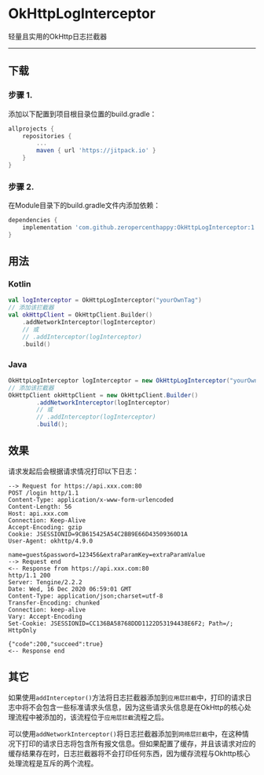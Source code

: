 # OkHttpLogInterceptor
轻量且实用的OkHttp日志拦截器

---

## 下载

### 步骤 1.

添加以下配置到项目根目录位置的build.gradle：

```groovy
allprojects {
    repositories {
        ...
        maven { url 'https://jitpack.io' }
    }
}
```

### 步骤 2.

在Module目录下的build.gradle文件内添加依赖：

```groovy
dependencies {
    implementation 'com.github.zeropercenthappy:OkHttpLogInterceptor:1.6.6'
}
```

## 用法

### Kotlin

```kotlin
val logInterceptor = OkHttpLogInterceptor("yourOwnTag")
// 添加该拦截器
val okHttpClient = OkHttpClient.Builder()
	.addNetworkInterceptor(logInterceptor)
	// 或
    // .addInterceptor(logInterceptor)
    .build()
```

### Java

```java
OkHttpLogInterceptor logInterceptor = new OkHttpLogInterceptor("yourOwnTag");
// 添加该拦截器
OkHttpClient okHttpClient = new OkHttpClient.Builder()
    	.addNetworkInterceptor(logInterceptor)
    	// 或
        // .addInterceptor(logInterceptor)
        .build();
```

## 效果

请求发起后会根据请求情况打印以下日志：

```
--> Request for https://api.xxx.com:80
POST /login http/1.1
Content-Type: application/x-www-form-urlencoded
Content-Length: 56
Host: api.xxx.com
Connection: Keep-Alive
Accept-Encoding: gzip
Cookie: JSESSIONID=9CB615425A54C2BB9E66D43509360D1A
User-Agent: okhttp/4.9.0
 
name=guest&password=123456&extraParamKey=extraParamValue
--> Request end
<-- Response from https://api.xxx.com:80
http/1.1 200 
Server: Tengine/2.2.2
Date: Wed, 16 Dec 2020 06:59:01 GMT
Content-Type: application/json;charset=utf-8
Transfer-Encoding: chunked
Connection: keep-alive
Vary: Accept-Encoding
Set-Cookie: JSESSIONID=CC136BA58768DDD1122D53194438E6F2; Path=/; HttpOnly
 
{"code":200,"succeed":true}
<-- Response end
```

## 其它

​	如果使用`addInterceptor()`方法将日志拦截器添加到`应用层拦截`中，打印的请求日志中将不会包含一些标准请求头信息，因为这些请求头信息是在OkHttp的核心处理流程中被添加的，该流程位于`应用层拦截`流程之后。

​	可以使用`addNetworkInterceptor()`将日志拦截器添加到`网络层拦截`中，在这种情况下打印的请求日志将包含所有报文信息。但如果配置了缓存，并且该请求对应的缓存结果存在时，日志拦截器将不会打印任何东西，因为缓存流程与Okhttp核心处理流程是互斥的两个流程。